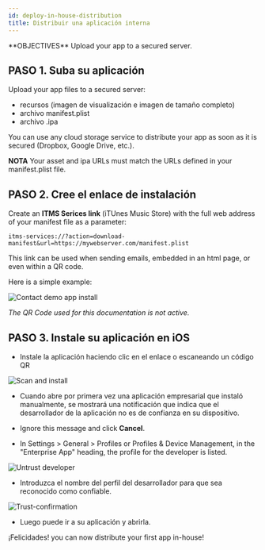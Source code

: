 ```yaml
---
id: deploy-in-house-distribution
title: Distribuir una aplicación interna
---
```


<div class = "objectives">
**OBJECTIVES**
Upload your app to a secured server.</div>

## PASO 1. Suba su aplicación

Upload your app files to a secured server:

* recursos (imagen de visualización e imagen de tamaño completo)
* archivo manifest.plist
* archivo .ipa

You can use any cloud storage service to distribute your app as soon as it is secured (Dropbox, Google Drive, etc.).<div class = "tips">
**NOTA**
Your asset and ipa URLs must match the URLs defined in your manifest.plist file.</div>

## PASO 2. Cree el enlace de instalación

Create an **ITMS Serices link** (iTUnes Music Store) with the full web address of your manifest file as a parameter:

```
itms-services://?action=download-manifest&url=https://mywebserver.com/manifest.plist

```

This link can be used when sending emails, embedded in an html page, or even within a QR code.

Here is a simple example:

![Contact demo app install](assets/en/deploy-in-house/Contact-demo-app-install.png)

*The QR Code used for this documentation is not active.*

## PASO 3. Instale su aplicación en iOS

* Instale la aplicación haciendo clic en el enlace o escaneando un código QR

![Scan and install](assets/en/deploy-in-house/Scan-and-install.png)

* Cuando abre por primera vez una aplicación empresarial que instaló manualmente, se mostrará una notificación que indica que el desarrollador de la aplicación no es de confianza en su dispositivo.

* Ignore this message and click **Cancel**.

* In Settings > General > Profiles or Profiles & Device Management, in the "Enterprise App" heading, the profile for the developer is listed.

![Untrust developer](assets/en/deploy-in-house/Untrust-developer.png)

* Introduzca el nombre del perfil del desarrollador para que sea reconocido como confiable.

![Trust-confirmation](assets/en/deploy-in-house/Trust-confirmation.png)

* Luego puede ir a su aplicación y abrirla.

¡Felicidades! you can now distribute your first app in-house!
